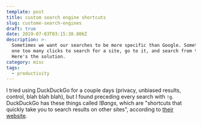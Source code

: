 ```yaml
---
template: post
title: custom search engine shortcuts
slug: custome-search-engines
draft: true
date: 2019-07-03T03:15:38.806Z
description: >-
  Sometimes we want our searches to be more specific than Google. Sometimes it's
  one too many clicks to search for a site, go to it, and search from there.
  Here's the solution.
category: misc
tags:
  - productivity
---
```

I tried using DuckDuckGo for a couple days (privacy, unbiased results, control, blah blah blah), but I found preceding every search with `!g`. DuckDuckGo has these things called _!Bangs_, which are "shortcuts that quickly take you to search results on other sites", according to [their website](https://duckduckgo.com/bang). 


